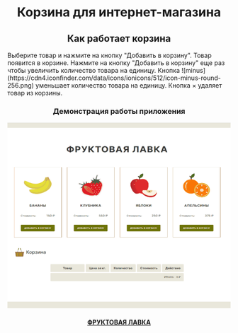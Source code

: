 <h1 align="center">Корзина для интернет-магазина</h1>

<h2 align="center">Как работает корзина</h2>
Выберите товар и нажмите на кнопку "Добавить в корзину". Товар появится в корзине. Нажмите на кнопку "Добавить в корзину" еще раз чтобы увеличить количество товара на единицу. Кнопка ![minus](https://cdn4.iconfinder.com/data/icons/ionicons/512/icon-minus-round-256.png) уменьшает количество товара на единицу. Кнопка &#215; удаляет товар из корзины.

<h3 align="center">Демонстрация работы приложения</h3>
<p align="center"><img src="/preview.gif" width="600"></p>

<h4 align="center"><a href="https://aleksej-tashlykov.github.io/cart.github.io/">ФРУКТОВАЯ ЛАВКА</a></h4>
